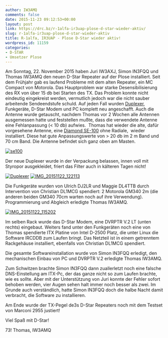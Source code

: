 ```yaml
---
author: IW3AMQ
comments: false
date: 2015-11-23 09:12:53+00:00
layout: post
link: https://drc.bz/r-1alfa-ir3uap-plose-d-star-wieder-aktiv/
slug: r-1alfa-ir3uap-plose-d-star-wieder-aktiv
title: R-1alfa, IR3UAP - Plose D-Star wieder aktiv!
wordpress_id: 11159
categories:
- D-STAR
- Umsetzer Plose
---
```


Am Sonntag, 22. November 2015 haben Juri IW3AXJ, Simon IN3FQQ und Thomas IW3AMQ den neuen D-Star Repeater auf der Plose installiert. Seit dem Frühjahr gab es laufend Probleme mit dem alten Repeater, ein MC Compact von Motorola. Das Hauptproblem war starke Desensibilisierung des RX von über 15 db bei Starten des TX. Das Problem konnte nicht eindeutig eingekreist werden, vermutlich jedoch war die nicht sauber arbeitende Sendeendstufe schuld. Auf jeden Fall wurden [Duplexer](http://www.duplexers.eu/catalog/2m/Duplexers/dpre4-6v/), Funkgeräte, D-Star Modem und PC komplett neu angeschafft. Auch die Antenne wurde getauscht, nachdem Thomas vor 2 Wochen alle Antennen ausgemessen hatte und feststellen mußte, dass die verwendete Antenne eine Fehlanpassung (< 10 db) aufwies.  Thomas hat wieder die alte, dafür vorgesehene Antenne, eine [Diamond SE-100](http://wimo.de/ukw-rundstrahler-diamond_d.html#marine) ohne Radiale,  wieder installiert. Diese hat gute Anpassungswerte von > 20 db im 2 m Band und 70 cm Band. Die Antenne befindet sich ganz oben am Masten.

[![se100](https://drc.bz/wp-content/uploads/2015/11/se100.jpg)](https://drc.bz/wp-content/uploads/2015/11/se100.jpg)

Der neue Duplexer wurde in der Verpackung belassen, innen voll mit Styropor ausgekleidet, friert das Filter auch in kälteren Tagen nicht!

[![Duplexer](https://drc.bz/wp-content/uploads/2015/11/Duplexer.jpg)](https://drc.bz/wp-content/uploads/2015/11/Duplexer.jpg) [![IMG_20151122_122113](https://drc.bz/wp-content/uploads/2015/11/IMG_20151122_122113-614x1024.jpg)](https://drc.bz/wp-content/uploads/2015/11/IMG_20151122_122113.jpg)

Die Funkgeräte wurden von Ulrich DJ2LR und Maggie DL4TTB durch Intervention von Christian DL1MCG spendiert: 2 Motorola GM340 2m (die anderen beiden GM340 70cm warten noch auf ihre Verwendung). Programmierung und Abgleich erledigte Thomas IW3AMQ.

[![IMG_20151122_115202](https://drc.bz/wp-content/uploads/2015/11/IMG_20151122_115202-614x1024.jpg)](https://drc.bz/wp-content/uploads/2015/11/IMG_20151122_115202.jpg)

Im selben Rack wurde das D-Star Modem, eine DVRPTR V.2 LT (unten rechts) eingebaut. Weiters fand unter den Funkgeräten noch eine von Thomas spendierte ITX Platine von Intel D-2500 Platz, die unter Linux die Software IRCDDB zum Laufen bringt. Das Netzteil ist in einem getrenntem Rackgehäuse installiert, ebenfalls von Christian DL1MCG spendiert.

Die gesamte Softwareinstallation wurde von Simon IN3FQQ erledigt, den mechanischen Einbau von PC und DVRPTR V.2 erledigte Thomas IW3AMQ.

Zum Schwitzen brachte Simon IN3FQQ dann zuallerletzt noch eine falsche DNS-Einstellung am ITX-Pc, der das ganze nicht so zum Laufen brachte, wie es sollte. Aber mit der Unterstützung von Juri konnte der Fehler sofort behoben werden, vier Augen sehen halt immer noch besser als zwei. Im Grunde auch verständlich, hatte Simon IN3FQQ doch die halbe Nacht damit verbracht, die Software zu installieren.

Am Ende wurde der TX-Pegel de3s D-Star Repeaters noch mit dem Testset von Marconi 2955 justiert!

Viel Spaß mit D-Star!

73! Thomas, IW3AMQ
